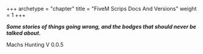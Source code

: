 +++
archetype = "chapter"
title = "FiveM Scrips Docs And Versions"
weight = 1
+++

***Some stories of things going wrong, and the bodges that should never be talked about.***  

Machs Hunting V 0.0.5